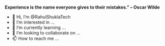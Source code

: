 **Experience is the name everyone gives to their mistakes.” – Oscar Wilde** 


- 👋 Hi, I’m @RahulShuklaTech
- 👀 I’m interested in ...
- 🌱 I’m currently learning ...
- 💞️ I’m looking to collaborate on ...
- 📫 How to reach me ...

<!---
RahulShuklaTech/RahulShuklaTech is a ✨ special ✨ repository because its `README.md` (this file) appears on your GitHub profile.
You can click the Preview link to take a look at your changes.
--->
